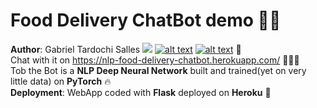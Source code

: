 # Food Delivery ChatBot demo :robot::thought_balloon: 
**Author**: Gabriel Tardochi Salles
[<img src="https://logodix.com/logo/79569.png">](http://google.com.au/)
[![alt text][2.1]][2]
[![alt text][3.1]][3]
:wave:  
Chat with it on https://nlp-food-delivery-chatbot.herokuapp.com/ :wave::robot::thought_balloon:  
Tob the Bot is a **NLP Deep Neural Network** built and trained(yet on very little data) on **PyTorch** :fire:  
**Deployment**: WebApp coded with **Flask** deployed on **Heroku** :rocket:  

[1.1]: https://logodix.com/logo/79569.png
[2.1]: https://s3.amazonaws.com/nerit-cms/institutog4/text-editor/linked_in_mahoo.png
[3.1]: https://s3.amazonaws.com/nerit-cms/institutog4/text-editor/linked_in_mahoo.png


[1]: www.linkedin.com/in/gabriel-tardochi-salles-a1653a193
[2]: http://www.facebook.com/sednaoui
[3]: https://plus.google.com/+CarlSednaoui
